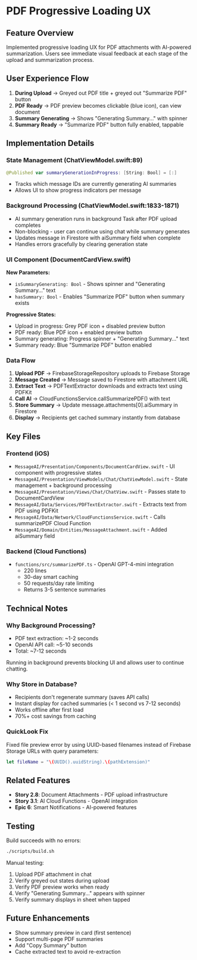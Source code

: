 # PDF Progressive Loading UX

## Feature Overview

Implemented progressive loading UX for PDF attachments with AI-powered summarization. Users see immediate visual feedback at each stage of the upload and summarization process.

## User Experience Flow

1. **During Upload** → Greyed out PDF title + greyed out "Summarize PDF" button
2. **PDF Ready** → PDF preview becomes clickable (blue icon), can view document
3. **Summary Generating** → Shows "Generating Summary..." with spinner
4. **Summary Ready** → "Summarize PDF" button fully enabled, tappable

## Implementation Details

### State Management (ChatViewModel.swift:89)
```swift
@Published var summaryGenerationInProgress: [String: Bool] = [:]
```
- Tracks which message IDs are currently generating AI summaries
- Allows UI to show progress indicators per message

### Background Processing (ChatViewModel.swift:1833-1871)
- AI summary generation runs in background Task after PDF upload completes
- Non-blocking - user can continue using chat while summary generates
- Updates message in Firestore with aiSummary field when complete
- Handles errors gracefully by clearing generation state

### UI Component (DocumentCardView.swift)
**New Parameters:**
- `isSummaryGenerating: Bool` - Shows spinner and "Generating Summary..." text
- `hasSummary: Bool` - Enables "Summarize PDF" button when summary exists

**Progressive States:**
- Upload in progress: Grey PDF icon + disabled preview button
- PDF ready: Blue PDF icon + enabled preview button
- Summary generating: Progress spinner + "Generating Summary..." text
- Summary ready: Blue "Summarize PDF" button enabled

### Data Flow

1. **Upload PDF** → FirebaseStorageRepository uploads to Firebase Storage
2. **Message Created** → Message saved to Firestore with attachment URL
3. **Extract Text** → PDFTextExtractor downloads and extracts text using PDFKit
4. **Call AI** → CloudFunctionsService.callSummarizePDF() with text
5. **Store Summary** → Update message.attachments[0].aiSummary in Firestore
6. **Display** → Recipients get cached summary instantly from database

## Key Files

### Frontend (iOS)
- `MessageAI/Presentation/Components/DocumentCardView.swift` - UI component with progressive states
- `MessageAI/Presentation/ViewModels/Chat/ChatViewModel.swift` - State management + background processing
- `MessageAI/Presentation/Views/Chat/ChatView.swift` - Passes state to DocumentCardView
- `MessageAI/Data/Services/PDFTextExtractor.swift` - Extracts text from PDF using PDFKit
- `MessageAI/Data/Network/CloudFunctionsService.swift` - Calls summarizePDF Cloud Function
- `MessageAI/Domain/Entities/MessageAttachment.swift` - Added aiSummary field

### Backend (Cloud Functions)
- `functions/src/summarizePDF.ts` - OpenAI GPT-4-mini integration
  - 220 lines
  - 30-day smart caching
  - 50 requests/day rate limiting
  - Returns 3-5 sentence summaries

## Technical Notes

### Why Background Processing?
- PDF text extraction: ~1-2 seconds
- OpenAI API call: ~5-10 seconds
- Total: ~7-12 seconds

Running in background prevents blocking UI and allows user to continue chatting.

### Why Store in Database?
- Recipients don't regenerate summary (saves API calls)
- Instant display for cached summaries (< 1 second vs 7-12 seconds)
- Works offline after first load
- 70%+ cost savings from caching

### QuickLook Fix
Fixed file preview error by using UUID-based filenames instead of Firebase Storage URLs with query parameters:
```swift
let fileName = "\(UUID().uuidString).\(pathExtension)"
```

## Related Features

- **Story 2.8**: Document Attachments - PDF upload infrastructure
- **Story 3.1**: AI Cloud Functions - OpenAI integration
- **Epic 6**: Smart Notifications - AI-powered features

## Testing

Build succeeds with no errors:
```bash
./scripts/build.sh
```

Manual testing:
1. Upload PDF attachment in chat
2. Verify greyed out states during upload
3. Verify PDF preview works when ready
4. Verify "Generating Summary..." appears with spinner
5. Verify summary displays in sheet when tapped

## Future Enhancements

- Show summary preview in card (first sentence)
- Support multi-page PDF summaries
- Add "Copy Summary" button
- Cache extracted text to avoid re-extraction
